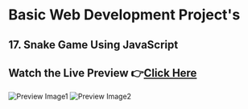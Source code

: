 # Basic Web Development Project's


## 17. Snake Game Using JavaScript


## Watch the Live Preview 👉[Click Here](https://sorcererchiragsingh.github.io/Web-Development-Projects/17-Snake%20Game)
![Preview Image1](https://github.com/SorcererChiragsingh/Web-Development-Projects/blob/main/17-Snake%20Game/preview1.png)
![Preview Image2](https://github.com/SorcererChiragsingh/Web-Development-Projects/blob/main/17-Snake%20Game/preview2.png)
